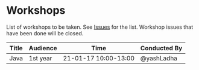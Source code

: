 # Workshops

List of workshops to be taken. See [Issues](https://github.com/iiitv/workshops/issues) for the list. Workshop issues that have been done will be closed. 


| Title      | Audience      | Time                 | Conducted By |
|------------|---------------|----------------------|--------------|
| Java       | 1st year      | 21-01-17 10:00-13:00 | @yashLadha   |

